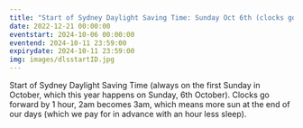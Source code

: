 ```yaml
---
title: "Start of Sydney Daylight Saving Time: Sunday Oct 6th (clocks go forward 1hr)"
date: 2022-12-21 00:00:00
eventstart: 2024-10-06 00:00:00
eventend: 2024-10-11 23:59:00
expirydate: 2024-10-11 23:59:00
img: images/dlsstartID.jpg
---
```


Start of Sydney Daylight Saving Time (always on the first Sunday in October, which this year happens on Sunday, 6th October).
Clocks go forward by 1 hour, 2am becomes 3am, which means more sun at the end of our days (which we pay for in advance with an hour less sleep).